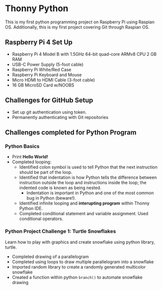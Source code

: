 # Thonny Python
This is my first python programming project on Raspberry Pi using Raspian OS. Additionally, this is my first project covering Git through Raspian OS. 

## Raspberry Pi 4 Set Up
- Raspberry Pi 4 Model B with 1.5GHz 64-bit quad-core ARMv8 CPU 2 GB RAM
- USB-C Power Supply (5-foot cable)
- Raspberry Pi White/Red Case
- Raspberry Pi Keyboard and Mouse
- Micro HDMI to HDMI Cable (3-foot cable)
- 16 GB MicroSD Card w/NOOBS

## Challenges for GitHub Setup
- Set up git authentication using token. 
- Permanently authenticating with Git repositories

## Challenges completed for Python Program
### Python Basics
- Print **Hello World!**
- Completed looping:
  - Identified colon symbol is used to tell Python that the next instruction should be part of the loop.
  - Identified that indentation is how Python tells the difference between instruction outside the loop and instructions inside the loop; the indented code is known as being nested. 
    - Indentation is important in Python and one of the most common bug in Python (beware!).
  - Identified infinite looping and **interupting program** within Thonny Python IDE.
  - Completed conditional statement and variable assignment. Used conditional operators.
  
### Python Project Challenge 1: Turtle Snowflakes
Learn how to play with graphics and create snowflake using python library, turtle. 
- Completed drawing of a parallelogram
- Completed using loops to draw multiple parallelogram into a snowflake
- Imported random library to create a randomly generated multicolor snowflake
- Created a function within python `branch()` to automate snowflake drawing

  
  
